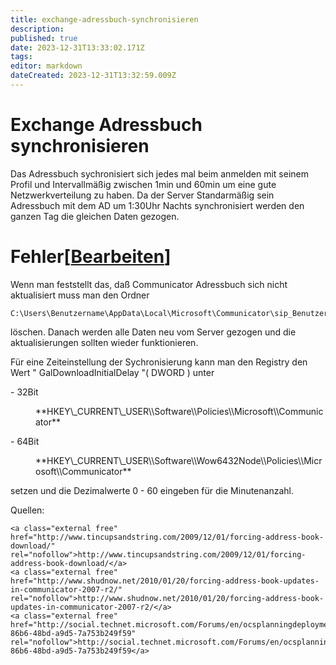 ```yaml
---
title: exchange-adressbuch-synchronisieren
description: 
published: true
date: 2023-12-31T13:33:02.171Z
tags: 
editor: markdown
dateCreated: 2023-12-31T13:32:59.009Z
---
```


# Exchange Adressbuch synchronisieren

Das Adressbuch sychronisiert sich jedes mal beim anmelden mit seinem Profil und Intervallmäßig zwischen 1min und 60min um eine gute Netzwerkverteilung zu haben. Da der Server Standarmäßig sein Adressbuch mit dem AD um 1:30Uhr Nachts synchronisiert werden den ganzen Tag die gleichen Daten gezogen.

# <span class="mw-headline" id="bkmrk-fehler">Fehler</span><span class="mw-editsection"><span class="mw-editsection-bracket">\[</span>[Bearbeiten](https://wiki.eidolf.de/index.php?title=Adressbuch_synchronisieren&action=edit&section=1 "Abschnitt bearbeiten: Fehler")<span class="mw-editsection-bracket">\]</span></span>

Wenn man feststellt das, daß Communicator Adressbuch sich nicht aktualisiert muss man den Ordner

```
C:\Users\Benutzername\AppData\Local\Microsoft\Communicator\sip_Benutzername@domäne.de
```

löschen. Danach werden alle Daten neu vom Server gezogen und die aktualisierungen sollten wieder funktionieren.

Für eine Zeiteinstellung der Sychronisierung kann man den Registry den Wert " GalDownloadInitialDelay "( DWORD ) unter

<div class="vector-body" id="bkmrk-32bit-hkey_current_u"><div class="mw-body-content mw-content-ltr" dir="ltr" lang="de"><div class="mw-parser-output">- 32Bit <dl><dd>**HKEY\_CURRENT\_USER\\Software\\Policies\\Microsoft\\Communicator**</dd></dl>
- 64Bit <dl><dd>**HKEY\_CURRENT\_USER\\Software\\Wow6432Node\\Policies\\Microsoft\\Communicator**</dd></dl>

</div></div></div>setzen und die Dezimalwerte 0 - 60 eingeben für die Minutenanzahl.

Quellen:

```
<a class="external free" href="http://www.tincupsandstring.com/2009/12/01/forcing-address-book-download/" rel="nofollow">http://www.tincupsandstring.com/2009/12/01/forcing-address-book-download/</a> 
<a class="external free" href="http://www.shudnow.net/2010/01/20/forcing-address-book-updates-in-communicator-2007-r2/" rel="nofollow">http://www.shudnow.net/2010/01/20/forcing-address-book-updates-in-communicator-2007-r2/</a>
<a class="external free" href="http://social.technet.microsoft.com/Forums/en/ocsplanningdeployment/thread/0765020d-86b6-48bd-a9d5-7a753b249f59" rel="nofollow">http://social.technet.microsoft.com/Forums/en/ocsplanningdeployment/thread/0765020d-86b6-48bd-a9d5-7a753b249f59</a>
```